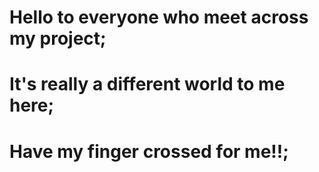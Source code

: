 # Hello to everyone who meet across my project;
# It's really a different world to me here;
# Have my finger crossed for me!!;
